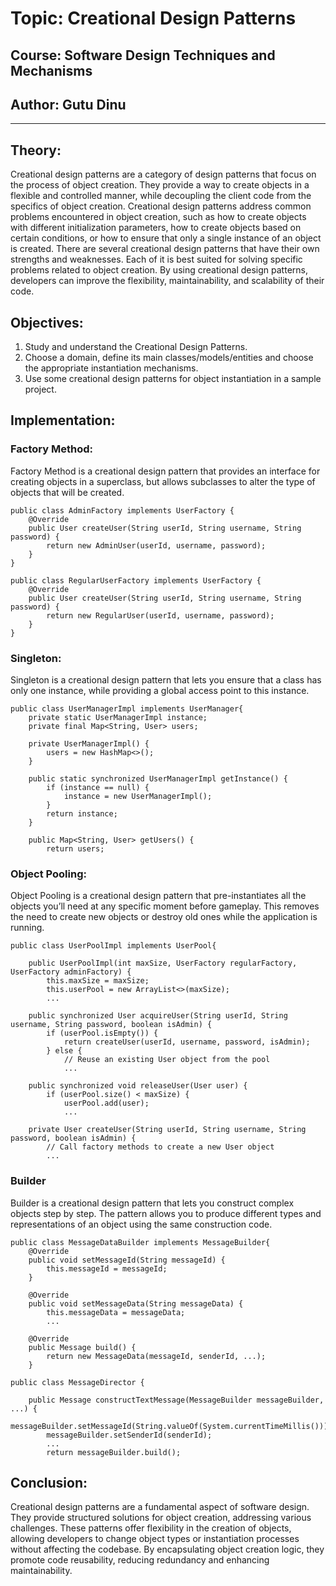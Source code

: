 # Topic: Creational Design Patterns
## Course: Software Design Techniques and Mechanisms
## Author: Gutu Dinu

---

## Theory:
Creational design patterns are a category of design patterns that focus on the process 
of object creation. They provide a way to create objects in a flexible and controlled 
manner, while decoupling the client code from the specifics of object creation. 
Creational design patterns address common problems encountered in object creation, 
such as how to create objects with different initialization parameters, how to 
create objects based on certain conditions, or how to ensure that only a single 
instance of an object is created. There are several creational design patterns that 
have their own strengths and weaknesses. Each of it is best suited for solving 
specific problems related to object creation. By using creational design patterns, 
developers can improve the flexibility, maintainability, and scalability of their code.

## Objectives:

1. Study and understand the Creational Design Patterns.
2. Choose a domain, define its main classes/models/entities and choose the appropriate instantiation mechanisms.
3. Use some creational design patterns for object instantiation in a sample project.

## Implementation:

### Factory Method:
Factory Method is a creational design pattern that provides an interface for creating 
objects in a superclass, but allows subclasses to alter the type of objects that will 
be created.
```
public class AdminFactory implements UserFactory {
    @Override
    public User createUser(String userId, String username, String password) {
        return new AdminUser(userId, username, password);
    }
}

public class RegularUserFactory implements UserFactory {
    @Override
    public User createUser(String userId, String username, String password) {
        return new RegularUser(userId, username, password);
    }
}
```
### Singleton:
Singleton is a creational design pattern that lets you ensure that a class has 
only one instance, while providing a global access point to this instance.
```
public class UserManagerImpl implements UserManager{
    private static UserManagerImpl instance;
    private final Map<String, User> users;

    private UserManagerImpl() {
        users = new HashMap<>();
    }

    public static synchronized UserManagerImpl getInstance() {
        if (instance == null) {
            instance = new UserManagerImpl();
        }
        return instance;
    }

    public Map<String, User> getUsers() {
        return users;
```

### Object Pooling:
Object Pooling is a creational design pattern that pre-instantiates all the objects 
you’ll need at any specific moment before gameplay. This removes the need to create 
new objects or destroy old ones while the application is running.
```
public class UserPoolImpl implements UserPool{

    public UserPoolImpl(int maxSize, UserFactory regularFactory, UserFactory adminFactory) {
        this.maxSize = maxSize;
        this.userPool = new ArrayList<>(maxSize);
        ...

    public synchronized User acquireUser(String userId, String username, String password, boolean isAdmin) {
        if (userPool.isEmpty()) {
            return createUser(userId, username, password, isAdmin);
        } else {
            // Reuse an existing User object from the pool
            ...

    public synchronized void releaseUser(User user) {
        if (userPool.size() < maxSize) {
            userPool.add(user);
            ...

    private User createUser(String userId, String username, String password, boolean isAdmin) {
        // Call factory methods to create a new User object
        ...

```
### Builder
Builder is a creational design pattern that lets you construct complex objects step 
by step. The pattern allows you to produce different types and representations of an 
object using the same construction code.
```
public class MessageDataBuilder implements MessageBuilder{
    @Override
    public void setMessageId(String messageId) {
        this.messageId = messageId;
    }

    @Override
    public void setMessageData(String messageData) {
        this.messageData = messageData;
        ...
    
    @Override
    public Message build() {
        return new MessageData(messageId, senderId, ...);
    }

public class MessageDirector {

    public Message constructTextMessage(MessageBuilder messageBuilder, ...) {
        messageBuilder.setMessageId(String.valueOf(System.currentTimeMillis()));
        messageBuilder.setSenderId(senderId);
        ...
        return messageBuilder.build();
```
## Conclusion:
Creational design patterns are a fundamental aspect of software design. They provide 
structured solutions for object creation, addressing various challenges. 
These patterns offer flexibility in the creation of objects, allowing developers to 
change object types or instantiation processes without affecting the codebase. 
By encapsulating object creation logic, they promote code reusability, reducing 
redundancy and enhancing maintainability.
